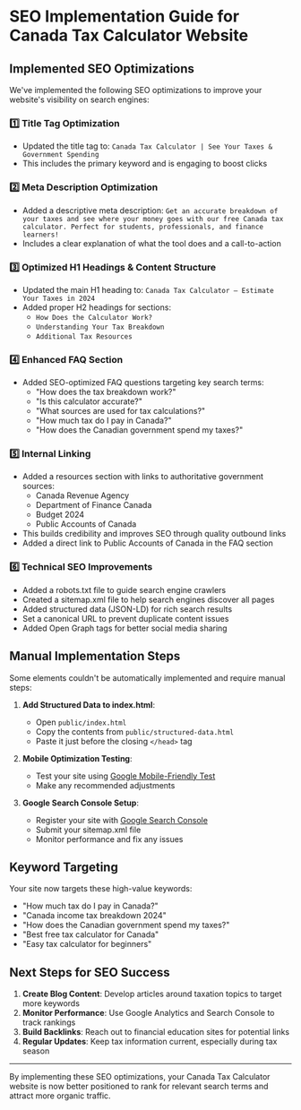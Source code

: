 # SEO Implementation Guide for Canada Tax Calculator Website

## Implemented SEO Optimizations

We've implemented the following SEO optimizations to improve your website's visibility on search engines:

### 1️⃣ Title Tag Optimization
- Updated the title tag to: `Canada Tax Calculator | See Your Taxes & Government Spending`
- This includes the primary keyword and is engaging to boost clicks

### 2️⃣ Meta Description Optimization
- Added a descriptive meta description: `Get an accurate breakdown of your taxes and see where your money goes with our free Canada tax calculator. Perfect for students, professionals, and finance learners!`
- Includes a clear explanation of what the tool does and a call-to-action

### 3️⃣ Optimized H1 Headings & Content Structure
- Updated the main H1 heading to: `Canada Tax Calculator – Estimate Your Taxes in 2024`
- Added proper H2 headings for sections:
  - `How Does the Calculator Work?`
  - `Understanding Your Tax Breakdown`
  - `Additional Tax Resources`

### 4️⃣ Enhanced FAQ Section
- Added SEO-optimized FAQ questions targeting key search terms:
  - "How does the tax breakdown work?"
  - "Is this calculator accurate?"
  - "What sources are used for tax calculations?"
  - "How much tax do I pay in Canada?"
  - "How does the Canadian government spend my taxes?"

### 5️⃣ Internal Linking
- Added a resources section with links to authoritative government sources:
  - Canada Revenue Agency
  - Department of Finance Canada
  - Budget 2024
  - Public Accounts of Canada
- This builds credibility and improves SEO through quality outbound links
- Added a direct link to Public Accounts of Canada in the FAQ section

### 6️⃣ Technical SEO Improvements
- Added a robots.txt file to guide search engine crawlers
- Created a sitemap.xml file to help search engines discover all pages
- Added structured data (JSON-LD) for rich search results
- Set a canonical URL to prevent duplicate content issues
- Added Open Graph tags for better social media sharing

## Manual Implementation Steps

Some elements couldn't be automatically implemented and require manual steps:

1. **Add Structured Data to index.html**:
   - Open `public/index.html`
   - Copy the contents from `public/structured-data.html`
   - Paste it just before the closing `</head>` tag

2. **Mobile Optimization Testing**:
   - Test your site using [Google Mobile-Friendly Test](https://search.google.com/test/mobile-friendly)
   - Make any recommended adjustments

3. **Google Search Console Setup**:
   - Register your site with [Google Search Console](https://search.google.com/search-console)
   - Submit your sitemap.xml file
   - Monitor performance and fix any issues

## Keyword Targeting

Your site now targets these high-value keywords:
- "How much tax do I pay in Canada?"
- "Canada income tax breakdown 2024"
- "How does the Canadian government spend my taxes?"
- "Best free tax calculator for Canada"
- "Easy tax calculator for beginners"

## Next Steps for SEO Success

1. **Create Blog Content**: Develop articles around taxation topics to target more keywords
2. **Monitor Performance**: Use Google Analytics and Search Console to track rankings
3. **Build Backlinks**: Reach out to financial education sites for potential links
4. **Regular Updates**: Keep tax information current, especially during tax season

---

By implementing these SEO optimizations, your Canada Tax Calculator website is now better positioned to rank for relevant search terms and attract more organic traffic.
